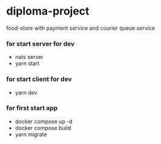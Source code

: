 # diploma-project
 food-store with payment service and courier queue service


### for start server for dev
 - nats server
 - yarn start 


### for start client for dev
 - yarn dev


### for first start app 
 - docker compose up -d
 - docker compose build
 - yarn migrate
